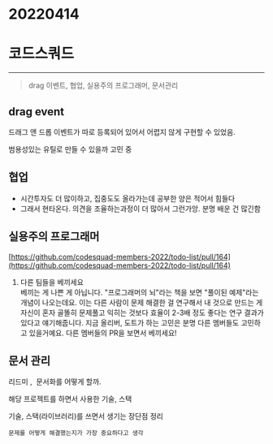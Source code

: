 # 20220414

# 코드스쿼드

---

> drag 이벤트, 협업, 실용주의 프로그래머, 문서관리

## drag event

드래그 앤 드롭 이벤트가 따로 등록되어 있어서 어렵지 않게 구현할 수 있었음.

범용성있는 유틸로 만들 수 있을까 고민 중

## 협업

- 시간투자도 더 많이하고, 집중도도 올라가는데 공부한 양은 적어서 힘들다
- 그래서 현타온다. 의견을 조율하는과정이 더 많아서 그런가앙. 분명 배운 건 많긴함

## 실용주의 프로그래머

[https://github.com/codesquad-members-2022/todo-list/pull/164](https://github.com/codesquad-members-2022/todo-list/pull/164)

1. 다른 팀들을 베끼세요  
   베끼는 게 나쁜 게 아닙니다. "프로그래머의 뇌"라는 책을 보면 "풀이된 예제"라는 개념이 나오는데요. 이는 다른 사람이 문제 해결한 걸 연구해서 내 것으로 만드는 게 자신이 혼자 골똘히 문제풀고 익히는 것보다 효율이 2-3배 정도 좋다는 연구 결과가 있다고 얘기해줍니다. 지금 올리버, 도트가 하는 고민은 분명 다른 멤버들도 고민하고 있을거예요. 다른 멤버들의 PR을 보면서 베끼세요!

## 문서 관리

리드미 ,  문서화를 어떻게 할까.

해당 프로젝트를 하면서 사용한 기술, 스택

기술, 스택(라이브러리)를 쓰면서 생기는 장단점 정리

`문제를 어떻게 해결했는지가 가장 중요하다고 생각`

##
